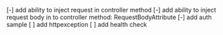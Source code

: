 ﻿[-] add ability to inject request in controller method
[-] add ability to inject request body in to controller method: RequestBodyAttribute
[-] add auth sample
[ ] add httpexception
[ ] add health check